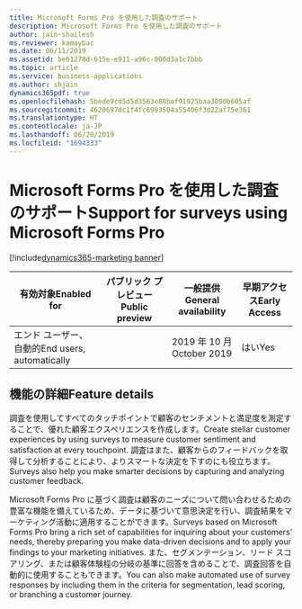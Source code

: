 ```yaml
---
title: Microsoft Forms Pro を使用した調査のサポート
description: Microsoft Forms Pro を使用した調査のサポート
author: jain-shailesh
ms.reviewer: kamaybac
ms.date: 06/11/2019
ms.assetid: be61278d-615e-e911-a96c-000d3a1c7bbb
ms.topic: article
ms.service: business-applications
ms.author: shjain
dynamics365pdf: true
ms.openlocfilehash: 5bede9cd5d5d3563e80baf91925baa3090b605af
ms.sourcegitcommit: 4620697dc1f4fc6903504a55406f3d22af75e361
ms.translationtype: HT
ms.contentlocale: ja-JP
ms.lasthandoff: 06/20/2019
ms.locfileid: "1694333"
---
```

# <a name="support-for-surveys-using-microsoft-forms-pro"></a><span data-ttu-id="7a3c5-103">Microsoft Forms Pro を使用した調査のサポート</span><span class="sxs-lookup"><span data-stu-id="7a3c5-103">Support for surveys using Microsoft Forms Pro</span></span>
[!include[dynamics365-marketing banner](../includes/dynamics365-marketing.md)]

| <span data-ttu-id="7a3c5-104">有効対象</span><span class="sxs-lookup"><span data-stu-id="7a3c5-104">Enabled for</span></span>    |  <span data-ttu-id="7a3c5-105">パブリック プレビュー</span><span class="sxs-lookup"><span data-stu-id="7a3c5-105">Public preview</span></span> | <span data-ttu-id="7a3c5-106">一般提供</span><span class="sxs-lookup"><span data-stu-id="7a3c5-106">General availability</span></span> | <span data-ttu-id="7a3c5-107">早期アクセス</span><span class="sxs-lookup"><span data-stu-id="7a3c5-107">Early Access</span></span> |
| ---------- | ---------- |---------- |---------- |
|<span data-ttu-id="7a3c5-108">エンド ユーザー、自動的</span><span class="sxs-lookup"><span data-stu-id="7a3c5-108">End users, automatically</span></span>|| <span data-ttu-id="7a3c5-109">2019 年 10 月</span><span class="sxs-lookup"><span data-stu-id="7a3c5-109">October 2019</span></span>|<span data-ttu-id="7a3c5-110">はい</span><span class="sxs-lookup"><span data-stu-id="7a3c5-110">Yes</span></span> |






## <a name="feature-details"></a><span data-ttu-id="7a3c5-111">機能の詳細</span><span class="sxs-lookup"><span data-stu-id="7a3c5-111">Feature details</span></span>
<!--feature detail start -->
<span data-ttu-id="7a3c5-112">調査を使用してすべてのタッチポイントで顧客のセンチメントと満足度を測定することで、優れた顧客エクスペリエンスを作成します。</span><span class="sxs-lookup"><span data-stu-id="7a3c5-112">Create stellar customer experiences by using surveys to measure customer sentiment and satisfaction at every touchpoint.</span></span> <span data-ttu-id="7a3c5-113">調査はまた、顧客からのフィードバックを取得して分析することにより、よりスマートな決定を下すのにも役立ちます。</span><span class="sxs-lookup"><span data-stu-id="7a3c5-113">Surveys also help you make smarter decisions by capturing and analyzing customer feedback.</span></span>

<span data-ttu-id="7a3c5-114">Microsoft Forms Pro に基づく調査は顧客のニーズについて問い合わせるための豊富な機能を備えているため、データに基づいて意思決定を行い、調査結果をマーケティング活動に適用することができます。</span><span class="sxs-lookup"><span data-stu-id="7a3c5-114">Surveys based on Microsoft Forms Pro bring a rich set of capabilities for inquiring about your customers' needs, thereby preparing you make data-driven decisions and to apply your findings to your marketing initiatives.</span></span> <span data-ttu-id="7a3c5-115">また、セグメンテーション、リード スコアリング、または顧客体験程の分岐の基準に回答を含めることで、調査回答を自動的に使用することもできます。</span><span class="sxs-lookup"><span data-stu-id="7a3c5-115">You can also make automated use of survey responses by including them in the criteria for segmentation, lead scoring, or branching a customer journey.</span></span>
<!--feature detail end -->










